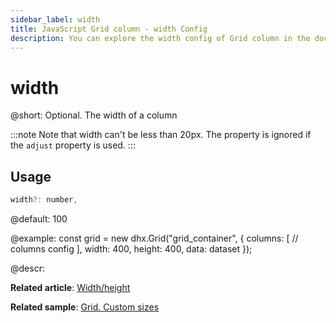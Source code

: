 ```yaml
---
sidebar_label: width
title: JavaScript Grid column - width Config 
description: You can explore the width config of Grid column in the documentation of the DHTMLX JavaScript UI library. Browse developer guides and API reference, try out code examples and live demos, and download a free 30-day evaluation version of DHTMLX Suite.
---
```


# width

@short: Optional. The width of a column

:::note
Note that width can't be less than 20px.
The property is ignored if the `adjust` property is used.
:::

## Usage

~~~jsx
width?: number, 
~~~

@default: 100

@example:
const grid = new dhx.Grid("grid_container", {
    columns: [
        // columns config
    ],
    width: 400,
    height: 400,
    data: dataset
});

@descr:

**Related article**: [Width/height](grid/configuration.md#widthheight)

**Related sample**: [Grid. Custom sizes](https://snippet.dhtmlx.com/ffxj6se0)
